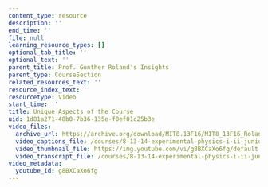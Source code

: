 ```yaml
---
content_type: resource
description: ''
end_time: ''
file: null
learning_resource_types: []
optional_tab_title: ''
optional_text: ''
parent_title: Prof. Gunther Roland's Insights
parent_type: CourseSection
related_resources_text: ''
resource_index_text: ''
resourcetype: Video
start_time: ''
title: Unique Aspects of the Course
uid: 1d81a271-48b0-7b36-135e-f0ef01c25b3e
video_files:
  archive_url: https://archive.org/download/MIT8.13F16/MIT8_13F16_Roland_Unique_Aspects_300k.mp4
  video_captions_file: /courses/8-13-14-experimental-physics-i-ii-junior-lab-fall-2016-spring-2017/bc2a1362921057569f1339ee4d11e35e_g8BXCaXo6fg.vtt
  video_thumbnail_file: https://img.youtube.com/vi/g8BXCaXo6fg/default.jpg
  video_transcript_file: /courses/8-13-14-experimental-physics-i-ii-junior-lab-fall-2016-spring-2017/13fe856c9b093f58ba450b8af2dd6aac_g8BXCaXo6fg.pdf
video_metadata:
  youtube_id: g8BXCaXo6fg
---
```


